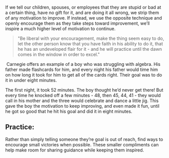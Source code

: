 If we tell our children, spouses, or employees that they are stupid or bad at a certain thing, have no gift for it, and are doing it all wrong, we strip them of any motivation to improve. If instead, we use the opposite technique and openly encourage them as they take steps toward improvement, we’ll inspire a much higher level of motivation to continue.


> "Be liberal with your encouragement, make the thing seem easy to do, let the other person know that you have faith in his ability to do it, that he has an undeveloped flair for it - and he will practice until the dawn comes in the window in order to excel."

 Carnegie offers an example of a boy who was struggling with algebra. His father made flashcards for him, and every night his father would time him on how long it took for him to get all of the cards right. Their goal was to do it in under eight minutes.

The first night, it took 52 minutes. The boy thought he’d never get there! But every time he knocked off a few minutes - 48, then 45, 44, 41 - they would call in his mother and the three would celebrate and dance a little jig. This gave the boy the motivation to keep improving, and even made it fun, until he got so good that he hit his goal and did it in eight minutes.

## Practice:

Rather than simply telling someone they’re goal is out of reach, find ways to encourage small victories when possible. These smaller compliments can help make room for sharing guidance while keeping them inspired.